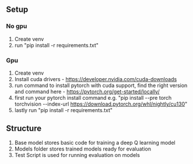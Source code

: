 ## Setup

### No gpu
1. Create venv
2. run "pip install -r requirements.txt"

### Gpu
1. Create venv
2. Install cuda drivers - https://developer.nvidia.com/cuda-downloads
3. run command to install pytorch with cuda support, find the right version and command here - https://pytorch.org/get-started/locally/
4. first run your pytorch install command e.g. "pip install --pre torch torchvision --index-url https://download.pytorch.org/whl/nightly/cu130"
5. lastly run "pip install -r requirements.txt"


## Structure
1. Base model stores basic code for training a deep Q learning model
2. Models folder stores trained models ready for evaluation
3. Test Script is used for running evaluation on models